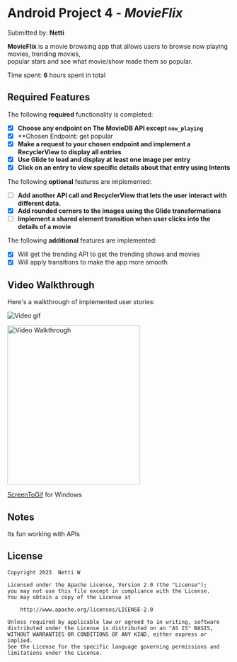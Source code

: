# Android Project 4 - *MovieFlix*

Submitted by: **Netti**

**MovieFlix** is a movie browsing app that allows users to browse now playing movies, trending movies,
<br>
popular stars and see what movie/show made them so popular.

Time spent: **6** hours spent in total

## Required Features

The following **required** functionality is completed:

- [X] **Choose any endpoint on The MovieDB API except `now_playing`**
- [X] **Chosen Endpoint: get popular
- [X] **Make a request to your chosen endpoint and implement a RecyclerView to display all entries**
- [X] **Use Glide to load and display at least one image per entry**
- [X] **Click on an entry to view specific details about that entry using Intents**

The following **optional** features are implemented:

- [ ] **Add another API call and RecyclerView that lets the user interact with different data.**
- [X] **Add rounded corners to the images using the Glide transformations**
- [ ] **Implement a shared element transition when user clicks into the details of a movie**

The following **additional** features are implemented:

- [X] Will get the trending API to get the trending shows and movies
- [X] Will apply transitions to make the app more smooth

## Video Walkthrough

Here's a walkthrough of implemented user stories:

![Video gif](https://imgur.com/a/LbFq7T5.gif)

<img src='app/src/main/res/drawable/movieflix25.gif' title='Video Walkthrough' width="300" height="360" alt='Video Walkthrough' />


[ScreenToGif](https://www.screentogif.com/) for Windows


## Notes

Its fun working with APIs
## License

    Copyright 2023  Netti W

    Licensed under the Apache License, Version 2.0 (the "License");
    you may not use this file except in compliance with the License.
    You may obtain a copy of the License at

        http://www.apache.org/licenses/LICENSE-2.0

    Unless required by applicable law or agreed to in writing, software
    distributed under the License is distributed on an "AS IS" BASIS,
    WITHOUT WARRANTIES OR CONDITIONS OF ANY KIND, either express or implied.
    See the License for the specific language governing permissions and
    limitations under the License.